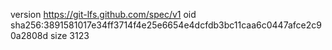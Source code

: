 version https://git-lfs.github.com/spec/v1
oid sha256:3891581017e34ff3714f4e25e6654e4dcfdb3bc11caa6c0447afce2c90a2808d
size 3123
